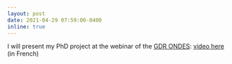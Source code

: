 ```yaml
---
layout: post
date: 2021-04-29 07:59:00-0400
inline: true
---
```


I will present my PhD project at the webinar of the [GDR ONDES](https://gdr-ondes.cnrs.fr/): [video here](https://www.youtube.com/watch?v=wfaTqUxx5qc) (in French)
